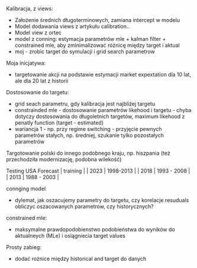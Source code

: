 
Kalibracja, z views:
*  Założenie średnich długoterminowych, zamiana intercept w modelu
*  Model dodawania views z artykułu calibration..
*  Model view z ortec
*  model z conning: estymacja parametrów mle + kalman filter + constrained mle, aby zminimalizować różnicę między target i aktual
*  moj - zrobic target do symulacji i grid search parametrow
  

Moja inicjatywa:
* targetowanie akcji na podstawie estymacji market expextation dla 10 lat, ale dla 20 lat z historii

Dostosowanie do targetu:
- grid seach parametru, gdy kalibracja jest najbliżej targetu
- constrainded mle - dostosowanie parametrów likehood i targetu - chyba dotyczy dostosowania do długoletnich targetów, maximum likehood z penatly function (target - estimated)
- wariancja 1 - np. przy regime switching - przyjęcie pewnych parametrów stałych, np. średniej, szukanie tylko pozostałych parametrów


Targotowanie polski do innego podobnego kraju, np. hiszpania (też przechodziła modernizację, podobna wilekość)


Testing USA
Forecast | training |
| 2023 | 1998-2013 |
| 2018 | 1993 - 2008 |
| 2013 | 1988 - 2003 |


connging model
- dylemat, jak oszacujemy parametry do targetu, czy korelacje resuduals obliczyc oszacowanych parametrow, czy historycznych? 

constrained mle:
- maksymalne prawdopodobienstwo podobieństwa do wyników do aktualneych (MLe) i osiągniecia target values

Prosty zabieg:
- dodać rożnice między historical and target do danych



